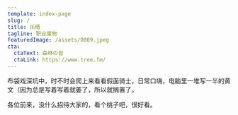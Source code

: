 ```yaml
---
template: index-page
slug: /
title: 乐栖
tagline: 职业废物
featuredImage: /assets/0009.jpeg
cta:
  ctaText: 森林の音
  ctaLink: https://www.tree.fm/
---
```

布袋戏深坑中，时不时会爬上来看看假面骑士，日常口嗨，电脑里一堆写一半的黄文（因为总是写着写着就萎了，所以就搁置了。

各位前来，没什么招待大家的，看个桃子吧，很好看。